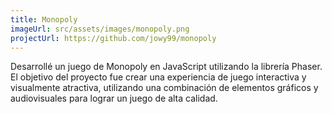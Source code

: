 ```yaml
---
title: Monopoly
imageUrl: src/assets/images/monopoly.png
projectUrl: https://github.com/jowy99/monopoly
---
```

Desarrollé un juego de Monopoly en JavaScript utilizando la librería Phaser. El objetivo del proyecto fue crear una experiencia de juego interactiva y visualmente atractiva, utilizando una combinación de elementos gráficos y audiovisuales para lograr un juego de alta calidad.